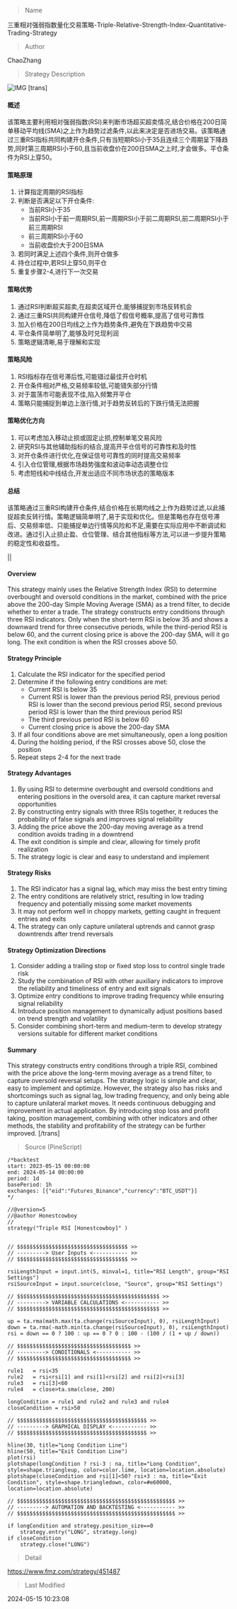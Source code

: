 
> Name

三重相对强弱指数量化交易策略-Triple-Relative-Strength-Index-Quantitative-Trading-Strategy

> Author

ChaoZhang

> Strategy Description

![IMG](https://www.fmz.com/upload/asset/1298c4ef5259bb88875.png)
[trans]
#### 概述
该策略主要利用相对强弱指数(RSI)来判断市场超买超卖情况,结合价格在200日简单移动平均线(SMA)之上作为趋势过滤条件,以此来决定是否进场交易。该策略通过三重RSI指标共同构建开仓条件,只有当短期RSI小于35且连续三个周期呈下降趋势,同时第三周期RSI小于60,且当前收盘价在200日SMA之上时,才会做多。平仓条件为RSI上穿50。

#### 策略原理
1. 计算指定周期的RSI指标
2. 判断是否满足以下开仓条件:
   - 当前RSI小于35
   - 当前RSI小于前一周期RSI,前一周期RSI小于前二周期RSI,前二周期RSI小于前三周期RSI
   - 前三周期RSI小于60
   - 当前收盘价大于200日SMA
3. 若同时满足上述四个条件,则开仓做多
4. 持仓过程中,若RSI上穿50,则平仓
5. 重复步骤2-4,进行下一次交易

#### 策略优势
1. 通过RSI判断超买超卖,在超卖区域开仓,能够捕捉到市场反转机会
2. 通过三重RSI共同构建开仓信号,降低了假信号概率,提高了信号可靠性
3. 加入价格在200日均线之上作为趋势条件,避免在下跌趋势中交易
4. 平仓条件简单明了,能够及时兑现利润
5. 策略逻辑清晰,易于理解和实现

#### 策略风险
1. RSI指标存在信号滞后性,可能错过最佳开仓时机
2. 开仓条件相对严格,交易频率较低,可能错失部分行情
3. 对于震荡市可能表现不佳,陷入频繁开平仓
4. 策略只能捕捉到单边上涨行情,对于趋势反转后的下跌行情无法把握

#### 策略优化方向
1. 可以考虑加入移动止损或固定止损,控制单笔交易风险
2. 研究RSI与其他辅助指标的结合,提高开平仓信号的可靠性和及时性
3. 对开仓条件进行优化,在保证信号可靠性的同时提高交易频率
4. 引入仓位管理,根据市场趋势强度和波动率动态调整仓位
5. 考虑短线和中线结合,开发出适应不同市场状态的策略版本
   
#### 总结
该策略通过三重RSI构建开仓条件,结合价格在长期均线之上作为趋势过滤,以此捕捉超卖反转行情。策略逻辑简单明了,易于实现和优化。但是策略也存在信号滞后、交易频率低、只能捕捉单边行情等风险和不足,需要在实际应用中不断调试和改进。通过引入止损止盈、仓位管理、结合其他指标等方法,可以进一步提升策略的稳定性和收益性。

|| 

#### Overview
This strategy mainly uses the Relative Strength Index (RSI) to determine overbought and oversold conditions in the market, combined with the price above the 200-day Simple Moving Average (SMA) as a trend filter, to decide whether to enter a trade. The strategy constructs entry conditions through three RSI indicators. Only when the short-term RSI is below 35 and shows a downward trend for three consecutive periods, while the third-period RSI is below 60, and the current closing price is above the 200-day SMA, will it go long. The exit condition is when the RSI crosses above 50.

#### Strategy Principle
1. Calculate the RSI indicator for the specified period
2. Determine if the following entry conditions are met:
   - Current RSI is below 35
   - Current RSI is lower than the previous period RSI, previous period RSI is lower than the second previous period RSI, second previous period RSI is lower than the third previous period RSI
   - The third previous period RSI is below 60
   - Current closing price is above the 200-day SMA
3. If all four conditions above are met simultaneously, open a long position
4. During the holding period, if the RSI crosses above 50, close the position
5. Repeat steps 2-4 for the next trade

#### Strategy Advantages
1. By using RSI to determine overbought and oversold conditions and entering positions in the oversold area, it can capture market reversal opportunities
2. By constructing entry signals with three RSIs together, it reduces the probability of false signals and improves signal reliability
3. Adding the price above the 200-day moving average as a trend condition avoids trading in a downtrend
4. The exit condition is simple and clear, allowing for timely profit realization
5. The strategy logic is clear and easy to understand and implement

#### Strategy Risks
1. The RSI indicator has a signal lag, which may miss the best entry timing
2. The entry conditions are relatively strict, resulting in low trading frequency and potentially missing some market movements
3. It may not perform well in choppy markets, getting caught in frequent entries and exits
4. The strategy can only capture unilateral uptrends and cannot grasp downtrends after trend reversals

#### Strategy Optimization Directions
1. Consider adding a trailing stop or fixed stop loss to control single trade risk
2. Study the combination of RSI with other auxiliary indicators to improve the reliability and timeliness of entry and exit signals 
3. Optimize entry conditions to improve trading frequency while ensuring signal reliability
4. Introduce position management to dynamically adjust positions based on trend strength and volatility
5. Consider combining short-term and medium-term to develop strategy versions suitable for different market conditions
   
#### Summary
This strategy constructs entry conditions through a triple RSI, combined with the price above the long-term moving average as a trend filter, to capture oversold reversal setups. The strategy logic is simple and clear, easy to implement and optimize. However, the strategy also has risks and shortcomings such as signal lag, low trading frequency, and only being able to capture unilateral market moves. It needs continuous debugging and improvement in actual application. By introducing stop loss and profit taking, position management, combining with other indicators and other methods, the stability and profitability of the strategy can be further improved.
[/trans]



> Source (PineScript)

``` pinescript
/*backtest
start: 2023-05-15 00:00:00
end: 2024-05-14 00:00:00
period: 1d
basePeriod: 1h
exchanges: [{"eid":"Futures_Binance","currency":"BTC_USDT"}]
*/

//@version=5
//@author Honestcowboy
//
strategy("Triple RSI [Honestcowboy]" )

  
// $$$$$$$$$$$$$$$$$$$$$$$$$$$$$$$$$$$ >>
// ---------> User Inputs <----------- >>
// $$$$$$$$$$$$$$$$$$$$$$$$$$$$$$$$$$$ >>

rsiLengthInput = input.int(5, minval=1, title="RSI Length", group="RSI Settings")
rsiSourceInput = input.source(close, "Source", group="RSI Settings")

// $$$$$$$$$$$$$$$$$$$$$$$$$$$$$$$$$$$$$$$$$$$$$ >>
// ---------> VARIABLE CALCULATIONS <----------- >>
// $$$$$$$$$$$$$$$$$$$$$$$$$$$$$$$$$$$$$$$$$$$$$ >>

up = ta.rma(math.max(ta.change(rsiSourceInput), 0), rsiLengthInput)
down = ta.rma(-math.min(ta.change(rsiSourceInput), 0), rsiLengthInput)
rsi = down == 0 ? 100 : up == 0 ? 0 : 100 - (100 / (1 + up / down))

// $$$$$$$$$$$$$$$$$$$$$$$$$$$$$$$$$$$$ >>
// ---------> CONDITIONALS <----------- >>
// $$$$$$$$$$$$$$$$$$$$$$$$$$$$$$$$$$$$ >>

rule1   = rsi<35
rule2   = rsi<rsi[1] and rsi[1]<rsi[2] and rsi[2]<rsi[3]
rule3   = rsi[3]<60
rule4   = close>ta.sma(close, 200)

longCondition = rule1 and rule2 and rule3 and rule4
closeCondition = rsi>50

// $$$$$$$$$$$$$$$$$$$$$$$$$$$$$$$$$$$$$$$$$ >>
// ---------> GRAPHICAL DISPLAY <----------- >>
// $$$$$$$$$$$$$$$$$$$$$$$$$$$$$$$$$$$$$$$$$ >>

hline(30, title="Long Condition Line")
hline(50, title="Exit Condition Line")
plot(rsi)
plotshape(longCondition ? rsi-3 : na, title="Long Condition", style=shape.triangleup, color=color.lime, location=location.absolute)
plotshape(closeCondition and rsi[1]<50? rsi+3 : na, title="Exit Condition", style=shape.triangledown, color=#e60000, location=location.absolute)

// $$$$$$$$$$$$$$$$$$$$$$$$$$$$$$$$$$$$$$$$$$$$$$$$$$ >>
// ---------> AUTOMATION AND BACKTESTING <----------- >>
// $$$$$$$$$$$$$$$$$$$$$$$$$$$$$$$$$$$$$$$$$$$$$$$$$$ >>

if longCondition and strategy.position_size==0
    strategy.entry("LONG", strategy.long)
if closeCondition
    strategy.close("LONG")
```

> Detail

https://www.fmz.com/strategy/451487

> Last Modified

2024-05-15 10:23:08
